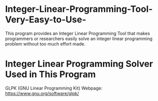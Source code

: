 # Integer-Linear-Programming-Tool-Very-Easy-to-Use-
This program provides an Integer Linear Programming Tool that makes programmers or researchers easily solve an integer linear programming problem without too much effort made.

# Integer Linear Programming Solver Used in This Program

GLPK (GNU Linear Programming Kit) 
Webpage: https://www.gnu.org/software/glpk/

